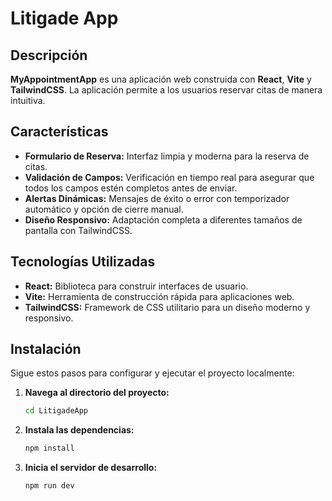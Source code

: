 # **Litigade App**

## **Descripción**

**MyAppointmentApp** es una aplicación web construida con **React**, **Vite** y **TailwindCSS**. La aplicación permite a los usuarios reservar citas de manera intuitiva. 

## **Características**

- **Formulario de Reserva:** Interfaz limpia y moderna para la reserva de citas.
- **Validación de Campos:** Verificación en tiempo real para asegurar que todos los campos estén completos antes de enviar.
- **Alertas Dinámicas:** Mensajes de éxito o error con temporizador automático y opción de cierre manual.
- **Diseño Responsivo:** Adaptación completa a diferentes tamaños de pantalla con TailwindCSS.

## **Tecnologías Utilizadas**

- **React:** Biblioteca para construir interfaces de usuario.
- **Vite:** Herramienta de construcción rápida para aplicaciones web.
- **TailwindCSS:** Framework de CSS utilitario para un diseño moderno y responsivo.

## **Instalación**

Sigue estos pasos para configurar y ejecutar el proyecto localmente:

1. **Navega al directorio del proyecto:**
    ```bash
    cd LitigadeApp
    ```

2. **Instala las dependencias:**
    ```bash
    npm install
    ```

3. **Inicia el servidor de desarrollo:**
    ```bash
    npm run dev
    ```
